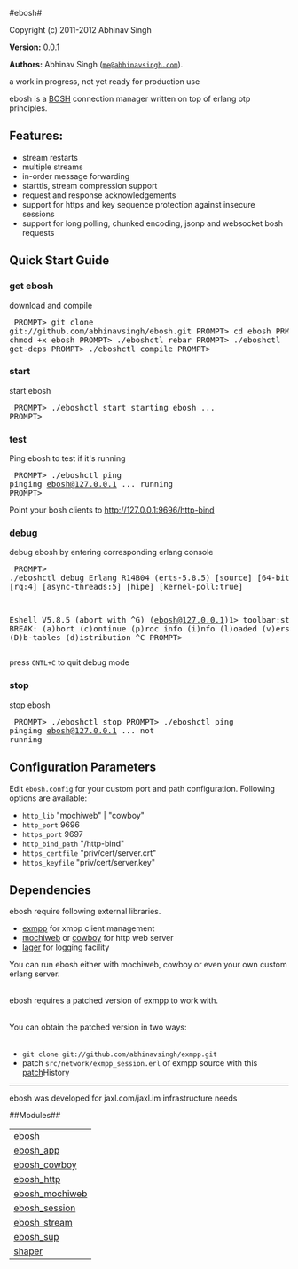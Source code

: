 

#ebosh#


Copyright (c) 2011-2012 Abhinav Singh

__Version:__ 0.0.1

__Authors:__ Abhinav Singh ([`me@abhinavsingh.com`](mailto:me@abhinavsingh.com)).

a work in progress, not yet ready for production use

ebosh is a [BOSH](http://xmpp.org/extensions/xep-0124.md) connection manager written on top of erlang otp principles.

Features:
----------
* stream restarts
* multiple streams
* in-order message forwarding
* starttls, stream compression support
* request and response acknowledgements
* support for https and key sequence protection against insecure sessions
* support for long polling, chunked encoding, jsonp and websocket bosh requests

Quick Start Guide
------------------

### get ebosh

download and compile<pre>
PROMPT> git clone git://github.com/abhinavsingh/ebosh.git
PROMPT> cd ebosh
PRMOPT> chmod +x ebosh
PROMPT> ./eboshctl rebar
PROMPT> ./eboshctl get-deps
PROMPT> ./eboshctl compile
PROMPT>
</pre>

### start

start ebosh<pre>
PROMPT> ./eboshctl start
starting ebosh ...
PROMPT></pre>

### test

Ping ebosh to test if it's running<pre>
PROMPT> ./eboshctl ping
pinging ebosh@127.0.0.1 ...
running
PROMPT></pre>

Point your bosh clients to http://127.0.0.1:9696/http-bind

### debug

debug ebosh by entering corresponding erlang console<pre>
PROMPT> ./eboshctl debug
Erlang R14B04 (erts-5.8.5) [source] [64-bit] [smp:4:4] [rq:4] [async-threads:5] [hipe] [kernel-poll:true]

Eshell V5.8.5  (abort with ^G)
(ebosh@127.0.0.1)1> toolbar:start().
BREAK: (a)bort (c)ontinue (p)roc info (i)nfo (l)oaded
       (v)ersion (k)ill (D)b-tables (d)istribution
^C
PROMPT>
</pre>

press `CNTL+C` to quit debug mode

### stop

stop ebosh<pre>
PROMPT> ./eboshctl stop
PROMPT> ./eboshctl ping
pinging ebosh@127.0.0.1 ...
not running
</pre>

Configuration Parameters
-------------------------
Edit `ebosh.config` for your custom port and path configuration. Following options are available:
* `http_lib`          "mochiweb" | "cowboy"
* `http_port`         9696
* `https_port`        9697
* `http_bind_path`    "/http-bind"
* `https_certfile`    "priv/cert/server.crt"
* `https_keyfile`     "priv/cert/server.key"

Dependencies
-------------
ebosh require following external libraries.

* [exmpp](https://github.com/abhinavsingh/exmpp/) for xmpp client management
* [mochiweb](https://github.com/abhinavsingh/mochiweb/) or [cowboy](https://github.com/abhinavsingh/cowboy/) for http web server
* [lager](https://github.com/abhinavsingh/lager/) for logging facility

You can run ebosh either with mochiweb, cowboy or even your own custom erlang server.
<br></br>

ebosh requires a patched version of exmpp to work with.
<br></br>

You can obtain the patched version in two ways:
<br></br>

* `git clone git://github.com/abhinavsingh/exmpp.git`
* patch `src/network/exmpp_session.erl` of exmpp source with this [patch](https://github.com/abhinavsingh/exmpp/commit/580d736ad9c6c776ee1cc83bdcf2f63ca9096b2c)History
--------
ebosh was developed for jaxl.com/jaxl.im infrastructure needs


##Modules##


<table width="100%" border="0" summary="list of modules">
<tr><td><a href="http://github.com/abhinavsingh/ebosh/blob/master/doc/ebosh.md" class="module">ebosh</a></td></tr>
<tr><td><a href="http://github.com/abhinavsingh/ebosh/blob/master/doc/ebosh_app.md" class="module">ebosh_app</a></td></tr>
<tr><td><a href="http://github.com/abhinavsingh/ebosh/blob/master/doc/ebosh_cowboy.md" class="module">ebosh_cowboy</a></td></tr>
<tr><td><a href="http://github.com/abhinavsingh/ebosh/blob/master/doc/ebosh_http.md" class="module">ebosh_http</a></td></tr>
<tr><td><a href="http://github.com/abhinavsingh/ebosh/blob/master/doc/ebosh_mochiweb.md" class="module">ebosh_mochiweb</a></td></tr>
<tr><td><a href="http://github.com/abhinavsingh/ebosh/blob/master/doc/ebosh_session.md" class="module">ebosh_session</a></td></tr>
<tr><td><a href="http://github.com/abhinavsingh/ebosh/blob/master/doc/ebosh_stream.md" class="module">ebosh_stream</a></td></tr>
<tr><td><a href="http://github.com/abhinavsingh/ebosh/blob/master/doc/ebosh_sup.md" class="module">ebosh_sup</a></td></tr>
<tr><td><a href="http://github.com/abhinavsingh/ebosh/blob/master/doc/shaper.md" class="module">shaper</a></td></tr></table>

